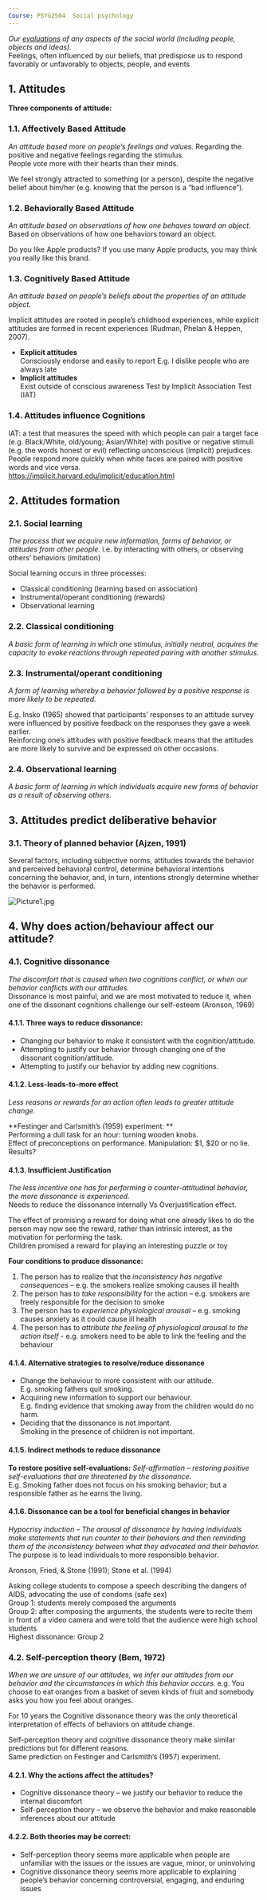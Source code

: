 ```yaml
---
Course: PSYG2504  Social psychology
---
```


*Our <u>evaluations</u> of any aspects of the social world (including people, objects and ideas).*  
Feelings, often influenced by our beliefs, that predispose us to respond favorably or unfavorably to objects, people, and events

## 1. Attitudes

**Three components of attitude:**

### 1.1. Affectively Based Attitude

*An attitude based more on people’s feelings and values.*
Regarding the positive and negative feelings regarding the stimulus.  
People vote more with their hearts than their minds.

We feel strongly attracted to something (or a person), despite the negative belief about him/her (e.g. knowing that the person is a “bad influence”).

### 1.2. Behaviorally Based Attitude

*An attitude based on observations of how one behaves toward an object.*
Based on observations of how one behaviors toward an object.

Do you like Apple products? If you use many Apple products, you may think you really like this brand.

### 1.3. Cognitively Based Attitude

*An attitude based on people’s beliefs about the properties of an attitude object.*

Implicit attitudes are rooted in people’s childhood experiences, while explicit attitudes are formed in recent experiences (Rudman, Phelan & Heppen, 2007).

- **Explicit attitudes**   
  Consciously endorse and easily to report
  E.g. I dislike people who are always late
- **Implicit attitudes**  
  Exist outside of conscious awareness
  Test by Implicit Association Test (IAT)

### 1.4. Attitudes influence Cognitions

IAT: a test that measures the speed with which people can pair a target face (e.g. Black/White, old/young; Asian/White) with positive or negative stimuli (e.g. the words honest or evil) reflecting unconscious (implicit) prejudices.  
People respond more quickly when white faces are paired with positive words and vice versa.  
https://implicit.harvard.edu/implicit/education.html

## 2. Attitudes formation

### 2.1. Social learning

*The process that we acquire new information, forms of behavior, or attitudes from other people.*
i.e. by interacting with others, or observing others’ behaviors (imitation)

Social learning occurs in three processes:

- Classical conditioning (learning based on association)
- Instrumental/operant conditioning (rewards)
- Observational learning

### 2.2. Classical conditioning

*A basic form of learning in which one stimulus, initially neutral, acquires the capacity to evoke reactions through repeated pairing with another stimulus.*

### 2.3. Instrumental/operant conditioning

*A form of learning whereby a behavior followed by a positive response is more likely to be repeated.*

E.g. Insko (1965) showed that participants’ responses to an attitude survey were influenced by positive feedback on the responses they gave a week earlier.   
Reinforcing one’s attitudes with positive feedback means that the attitudes are more likely to survive and be expressed on other occasions.

### 2.4. Observational learning

*A basic form of learning in which individuals acquire new forms of behavior as a result of observing others.*

## 3. Attitudes predict deliberative behavior
### 3.1. Theory of planned behavior (Ajzen, 1991)

Several factors, including subjective norms, attitudes towards the behavior and perceived behavioral control, determine behavioral intentions concerning the behavior, and, in turn, intentions strongly determine whether the behavior is performed.

![Picture1.jpg](https://photo-1303301880.cos.ap-guangzhou.myqcloud.com/2024/05/11/663f827e3d12e.jpg)

## 4. Why does action/behaviour affect our attitude?
### 4.1. Cognitive dissonance

*The discomfort that is caused when two cognitions conflict, or when our behavior conflicts with our attitudes.*  
Dissonance is most painful, and we are most motivated to reduce it, when one of the dissonant cognitions challenge our self-esteem (Aronson, 1969)

#### 4.1.1. Three ways to reduce dissonance:

- Changing our behavior to make it consistent with the cognition/attitude.
- Attempting to justify our behavior through changing one of the dissonant cognition/attitude.
- Attempting to justify our behavior by adding new cognitions.

#### 4.1.2. Less-leads-to-more effect

*Less reasons or rewards for an action often leads to greater attitude change.*

**Festinger and Carlsmith’s (1959) experiment: **  
Performing a dull task for an hour: turning wooden knobs.  
Effect of preconceptions on performance.
Manipulation: \$1, \$20 or no lie.
Results?

#### 4.1.3. Insufficient Justification
*The less incentive one has for performing a counter-attitudinal behavior, the more dissonance is experienced.*  
Needs to reduce the dissonance internally Vs Overjustification effect.

The effect of promising a reward for doing what one already likes to do
the person may now see the reward, rather than intrinsic interest, as the motivation for performing the task.  
Children promised a reward for playing an interesting puzzle or toy

**Four conditions to produce dissonance:** 

1. The person has to realize that the *inconsistency has negative consequences* – e.g. the smokers realize smoking causes ill health
2. The person has to *take responsibility* for the action – e.g. smokers are freely responsible for the decision to smoke
3. The person has to *experience physiological arousal* – e.g. smoking causes anxiety as it could cause ill health
4. The person has to *attribute the feeling of physiological arousal to the action itself* - e.g. smokers need to be able to link the feeling and the behaviour

#### 4.1.4. Alternative strategies to resolve/reduce dissonance

- Change the behaviour to more consistent with our attitude.  
  E.g. smoking fathers quit smoking.
- Acquiring new information to support our behaviour.  
  E.g. finding evidence that smoking away from the children would do no harm.
- Deciding that the dissonance is not important.  
  Smoking in the presence of children is not important.

#### 4.1.5. Indirect methods to reduce dissonance

**To restore positive self-evaluations:**
*Self-affirmation – restoring positive self-evaluations that are threatened by the dissonance.*  
E.g. Smoking father does not focus on his smoking behavior; but a responsible father as he earns the living.

#### 4.1.6. Dissonance can be a tool for beneficial changes in behavior

*Hypocrisy induction – The arousal of dissonance by having individuals make statements that run counter to their behaviors and then reminding them of the inconsistency between what they advocated and their behavior.*  
The purpose is to lead individuals to more responsible behavior.

Aronson, Fried, & Stone (1991); Stone et al. (1994)  

Asking college students to compose a speech describing the dangers of AIDS, advocating the use of condoms (safe sex)  
Group 1: students merely composed the arguments  
Group 2: after composing the arguments, the students were to recite them in front of a video camera and were told that the audience were high school students  
Highest dissonance: Group 2 

### 4.2. Self-perception theory (Bem, 1972)

*When we are unsure of our attitudes, we infer our attitudes from our behavior and the circumstances in which this behavior occurs.*
e.g. You choose to eat oranges from a basket of seven kinds of fruit and somebody asks you how you feel about oranges.

For 10 years the Cognitive dissonance theory was the only theoretical interpretation of effects of behaviors on attitude change.

Self-perception theory and cognitive dissonance theory make similar predictions but for different reasons.  
Same prediction on Festinger and Carlsmith’s (1957) experiment.

#### 4.2.1. Why the actions affect the attitudes?

- Cognitive dissonance theory – we justify our behavior to reduce the internal discomfort
- Self-perception theory – we observe the behavior and make reasonable inferences about our attitude

#### 4.2.2. Both theories may be correct:

- Self-perception theory seems more applicable when people are unfamiliar with the issues or the issues are vague, minor, or uninvolving 
- Cognitive dissonance theory seems more applicable to explaining people’s behavior concerning controversial, engaging, and enduring issues